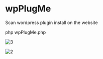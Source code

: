 # wpPlugMe
Scan wordpress plugin install on the website

php wpPlugMe.php


![3](https://user-images.githubusercontent.com/48766198/79494883-6a62d600-802c-11ea-8d9b-276fbb56e965.png)


![2](https://user-images.githubusercontent.com/48766198/79494823-4ef7cb00-802c-11ea-9269-e63fd7345f36.png)



